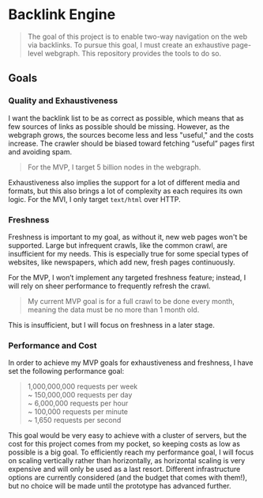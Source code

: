 # Backlink Engine

> The goal of this project is to enable two-way navigation on the web via backlinks. To pursue this goal, I must create an exhaustive page-level webgraph. This repository provides the tools to do so.

## Goals

### Quality and Exhaustiveness

I want the backlink list to be as correct as possible, which means that as few sources of links as possible should be missing. However, as the webgraph grows, the sources become less and less "useful," and the costs increase. The crawler should be biased toward fetching “useful” pages first and avoiding spam.  

> For the MVP, I target 5 billion nodes in the webgraph.

Exhaustiveness also implies the support for a lot of different media and formats, but this also brings a lot of complexity as each requires its own logic. For the MVI, I only target `text/html` over HTTP.

### Freshness

Freshness is important to my goal, as without it, new web pages won't be supported. Large but infrequent crawls, like the common crawl, are insufficient for my needs. This is especially true for some special types of websites, like newspapers, which add new, fresh pages continuously.  

For the MVP, I won’t implement any targeted freshness feature; instead, I will rely on sheer performance to frequently refresh the crawl.  

> My current MVP goal is for a full crawl to be done every month, meaning the data must be no more than 1 month old.

This is insufficient, but I will focus on freshness in a later stage.

### Performance and Cost

In order to achieve my MVP goals for exhaustiveness and freshness, I have set the following performance goal:  

>  1,000,000,000 requests per week  
    ~ 150,000,000 requests per day  
    ~   6,000,000 requests per hour  
    ~     100,000 requests per minute  
    ~       1,650 requests per second  

This goal would be very easy to achieve with a cluster of servers, but the cost for this project comes from my pocket, so keeping costs as low as possible is a big goal. To efficiently reach my performance goal, I will focus on scaling vertically rather than horizontally, as horizontal scaling is very expensive and will only be used as a last resort. Different infrastructure options are currently considered (and the budget that comes with them!), but no choice will be made until the prototype has advanced further.

